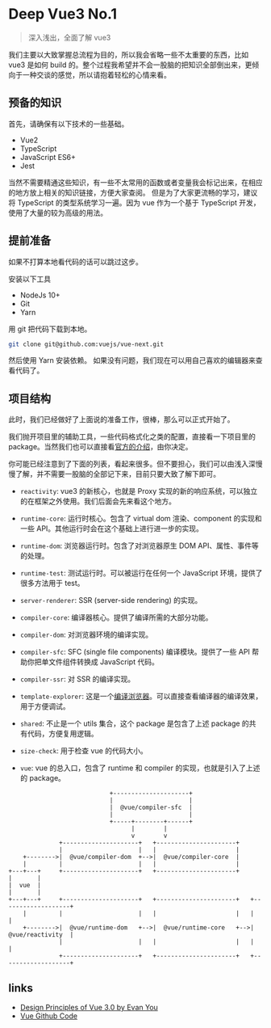 # Deep Vue3 No.1

> 深入浅出，全面了解 vue3

我们主要以大致掌握总流程为目的，所以我会省略一些不太重要的东西，比如 vue3 是如何 build 的。整个过程我希望并不会一股脑的把知识全部倒出来，更倾向于一种交谈的感觉，所以请抱着轻松的心情来看。

## 预备的知识

首先，请确保有以下技术的一些基础。

- Vue2
- TypeScript
- JavaScript ES6+
- Jest

当然不需要精通这些知识，有一些不太常用的函数或者变量我会标记出来，在相应的地方放上相关的知识链接，方便大家查阅。
但是为了大家更流畅的学习，建议将 TypeScript 的类型系统学习一遍。因为 vue 作为一个基于 TypeScript 开发，使用了大量的较为高级的用法。

## 提前准备

如果不打算本地看代码的话可以跳过这步。

安装以下工具

- NodeJs 10+
- Git
- Yarn

用 git 把代码下载到本地。

```bash
git clone git@github.com:vuejs/vue-next.git
```

然后使用 Yarn 安装依赖。
如果没有问题，我们现在可以用自己喜欢的编辑器来查看代码了。

## 项目结构

此时，我们已经做好了上面说的准备工作，很棒，那么可以正式开始了。

我们抛开项目里的辅助工具，一些代码格式化之类的配置，直接看一下项目里的 package。当然我们也可以直接看[官方的介绍](./contributing.md)，由你决定。

你可能已经注意到了下面的列表，看起来很多。但不要担心，我们可以由浅入深慢慢了解，并不需要一股脑的全部记下来，目前只要大致了解下即可。

- `reactivity`: vue3 的新核心，也就是 Proxy 实现的新的响应系统，可以独立的在框架之外使用。我们后面会先来看这个地方。

- `runtime-core`: 运行时核心。包含了 virtual dom 渲染、component 的实现和一些 API。其他运行时会在这个基础上进行进一步的实现。

- `runtime-dom`: 浏览器运行时。包含了对浏览器原生 DOM API、属性、事件等的处理。

- `runtime-test`: 测试运行时。可以被运行在任何一个 JavaScript 环境，提供了很多方法用于 test。

- `server-renderer`: SSR (server-side rendering) 的实现。

- `compiler-core`: 编译器核心。提供了编译所需的大部分功能。

- `compiler-dom`: 对浏览器环境的编译实现。

- `compiler-sfc`: SFC (single file components) 编译模块。提供了一些 API 帮助你把单文件组件转换成 JavaScript 代码。

- `compiler-ssr`: 对 SSR 的编译实现。

- `template-explorer`: 这是一个[编译浏览器][1]。可以直接查看编译器的编译效果，用于方便调试。

- `shared`: 不止是一个 utils 集合，这个 package 是包含了上述 package 的共有代码，方便复用逻辑。

- `size-check`: 用于检查 vue 的代码大小。

- `vue`: vue 的总入口，包含了 runtime 和 compiler 的实现，也就是引入了上述的 package。

```
                            +---------------------+
                            |                     |
                            |  @vue/compiler-sfc  |
                            |                     |
                            +-----+--------+------+
                                  |        |
                                  v        v
              +---------------------+   +----------------------+
              |                     |   |                      |
    +-------->|  @vue/compiler-dom  +-->|  @vue/compiler-core  |
    |         |                     |   |                      |
+---+---+     +---------------------+   +----------------------+
|       |
|  vue  |
|       |
+---+---+     +---------------------+   +----------------------+   +-------------------+
    |         |                     |   |                      |   |                   |
    +-------->|  @vue/runtime-dom   +-->|  @vue/runtime-core   +-->|  @vue/reactivity  |
              |                     |   |                      |   |                   |
              +---------------------+   +----------------------+   +-------------------+
```

## links

- [Design Principles of Vue 3.0 by Evan You](https://www.youtube.com/watch?v=WLpLYhnGqPA)
- [Vue Github Code](https://github.com/vuejs/vue-next)

[1]: https://vue-next-template-explorer.netlify.app/#%7B%22src%22%3A%22%3Cdiv%3E%7B%7Ba%2B1%7D%7D%3C%2Fdiv%3E%22%2C%22ssr%22%3Afalse%2C%22options%22%3A%7B%22mode%22%3A%22module%22%2C%22prefixIdentifiers%22%3Afalse%2C%22optimizeBindings%22%3Atrue%2C%22hoistStatic%22%3Afalse%2C%22cacheHandlers%22%3Afalse%2C%22scopeId%22%3Anull%7D%7D
